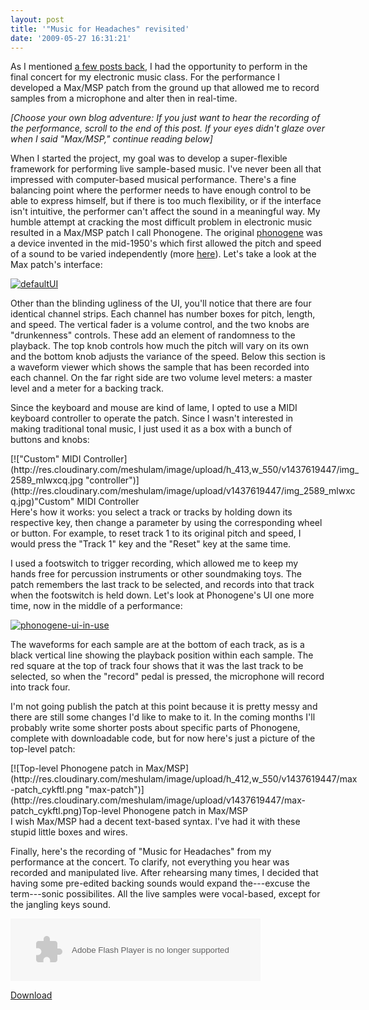 ```yaml
---
layout: post
title: '"Music for Headaches" revisited'
date: '2009-05-27 16:31:21'
---
```



As I mentioned [a few posts back](http://blog.meshul.am/2009/04/music-to-get-a-headache-to/), I had the opportunity to perform in the final concert for my electronic music class. For the performance I developed a Max/MSP patch from the ground up that allowed me to record samples from a microphone and alter then in real-time.

*[Choose your own blog adventure: If you just want to hear the recording of the performance, scroll to the end of this post. If your eyes didn't glaze over when I said "Max/MSP," continue reading below]*

When I started the project, my goal was to develop a super-flexible framework for performing live sample-based music. I've never been all that impressed with computer-based musical performance. There's a fine balancing point where the performer needs to have enough control to be able to express himself, but if there is too much flexibility, or if the interface isn't intuitive, the performer can't affect the sound in a meaningful way. My humble attempt at cracking the most difficult problem in electronic music resulted in a Max/MSP patch I call Phonogene. The original [phonogene](http://en.wikipedia.org/wiki/Musique_concr%C3%A8te#The_phonogene) was a device invented in the mid-1950's which first allowed the pitch and speed of a sound to be varied independently (more [here](http://www.joostnieuwenburg.nl/phonogene.html)). Let's take a look at the Max patch's interface:

[![defaultUI](http://res.cloudinary.com/meshulam/image/upload/h_251,w_550/v1437619448/max-patch-default-ui_wdzouz.png "defaultUI")](http://res.cloudinary.com/meshulam/image/upload/v1437619448/max-patch-default-ui_wdzouz.png)

Other than the blinding ugliness of the UI, you'll notice that there are four identical channel strips. Each channel has number boxes for pitch, length, and speed. The vertical fader is a volume control, and the two knobs are "drunkenness" controls. These add an element of randomness to the playback. The top knob controls how much the pitch will vary on its own and the bottom knob adjusts the variance of the speed. Below this section is a waveform viewer which shows the sample that has been recorded into each channel. On the far right side are two volume level meters: a master level and a meter for a backing track.

Since the keyboard and mouse are kind of lame, I opted to use a MIDI keyboard controller to operate the patch. Since I wasn't interested in making traditional tonal music, I just used it as a box with a bunch of buttons and knobs:

<div class="wp-caption alignnone" id="attachment_329" style="width: 560px">[!["Custom" MIDI Controller](http://res.cloudinary.com/meshulam/image/upload/h_413,w_550/v1437619447/img_2589_mlwxcq.jpg "controller")](http://res.cloudinary.com/meshulam/image/upload/v1437619447/img_2589_mlwxcq.jpg)"Custom" MIDI Controller

</div>Here's how it works: you select a track or tracks by holding down its respective key, then change a parameter by using the corresponding wheel or button. For example, to reset track 1 to its original pitch and speed, I would press the "Track 1" key and the "Reset" key at the same time.

I used a footswitch to trigger recording, which allowed me to keep my hands free for percussion instruments or other soundmaking toys. The patch remembers the last track to be selected, and records into that track when the footswitch is held down. Let's look at Phonogene's UI one more time, now in the middle of a performance:

[![phonogene-ui-in-use](http://res.cloudinary.com/meshulam/image/upload/h_246,w_550/v1437619447/max-patch-ui-in-use_tzmkky.png "phonogene-ui-in-use")](http://res.cloudinary.com/meshulam/image/upload/v1437619447/max-patch-ui-in-use_tzmkky.png)

The waveforms for each sample are at the bottom of each track, as is a black vertical line showing the playback position within each sample. The red square at the top of track four shows that it was the last track to be selected, so when the "record" pedal is pressed, the microphone will record into track four.

I'm not going publish the patch at this point because it is pretty messy and there are still some changes I'd like to make to it. In the coming months I'll probably write some shorter posts about specific parts of Phonogene, complete with downloadable code, but for now here's just a picture of the top-level patch:

<div class="wp-caption alignnone" id="attachment_332" style="width: 560px">[![Top-level Phonogene patch in Max/MSP](http://res.cloudinary.com/meshulam/image/upload/h_412,w_550/v1437619447/max-patch_cykftl.png "max-patch")](http://res.cloudinary.com/meshulam/image/upload/v1437619447/max-patch_cykftl.png)Top-level Phonogene patch in Max/MSP

</div>I wish Max/MSP had a decent text-based syntax. I've had it with these stupid little boxes and wires.

Finally, here's the recording of "Music for Headaches" from my performance at the concert. To clarify, not everything you hear was recorded and manipulated live. After rehearsing many times, I decided that having some pre-edited backing sounds would expand the---excuse the term---sonic possibilites. All the live samples were vocal-based, except for the jangling keys sound.

<object data="http://s3.amazonaws.com/stlth/static/production/swf/audio_controller.swf" height="100" type="application/x-shockwave-flash" width="400"><param name="wmode" value="opaque"></param><param name="flashvars" value="song_label=converted-music_for_headaches_live_converted.mp3&music_track=http://drop.io/download/public/jwx3qs028ycqaasr5ymt/40823f5d295e9fa5058230effa2071ef2a544728/59cb7ae0-13d6-012c-f976-f6f33324943c/a2e6a100-22c7-012c-dfad-fbd1135ecf2a/converted-music_for_headaches_live_converted.mp3&autoplay=false"></param><param name="src" value="http://s3.amazonaws.com/stlth/static/production/swf/audio_controller.swf"></param></object>

[Download](http://drop.io/khoxooz/asset/music-for-headaches-live-mp3)


